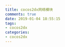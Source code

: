 ```yaml
---
title: cocos2dx网络模块
comments: true
date: 2019-01-04 18:55:15
tags:
- cocos2dx
categories:
- cocos2dx
---
```

